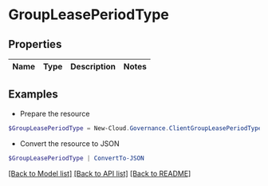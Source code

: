 # GroupLeasePeriodType
## Properties

Name | Type | Description | Notes
------------ | ------------- | ------------- | -------------

## Examples

- Prepare the resource
```powershell
$GroupLeasePeriodType = New-Cloud.Governance.ClientGroupLeasePeriodType 
```

- Convert the resource to JSON
```powershell
$GroupLeasePeriodType | ConvertTo-JSON
```

[[Back to Model list]](../README.md#documentation-for-models) [[Back to API list]](../README.md#documentation-for-api-endpoints) [[Back to README]](../README.md)

